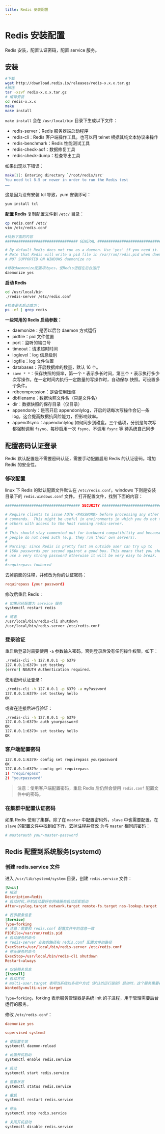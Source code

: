 ```yaml
---
title: Redis 安装配置
---
```

# Redis 安装配置
Redis 安装，配置认证密码，配置 service 服务。

## 安装

``` bash
#下载
wget http://download.redis.io/releases/redis-x.x.x.tar.gz
#解压
tar -xzvf redis-x.x.x.tar.gz
# 编译安装
cd redis-x.x.x
make
make install
```

`make install` 会在 `/usr/local/bin` 目录下生成以下文件：
- redis-server：Redis 服务器端启动程序
- redis-cli：Redis 客户端操作工具。也可以用 telnet 根据其纯文本协议来操作
- redis-benchmark：Redis 性能测试工具
- redis-check-aof：数据修复工具
- redis-check-dump：检查导出工具

如果出现以下错误：
```bash
make[1]: Entering directory `/root/redis/src'
You need tcl 8.5 or newer in order to run the Redis test
……
```
这是因为没有安装 tcl 导致，yum 安装即可：
```bash
yum install tcl
```

**配置 Redis**
复制配置文件到 `/etc/` 目录：
``` bash
cp redis.conf /etc/
vim /etc/redis.conf

#找到下面的内容
################################# GENERAL #####################################

# By default Redis does not run as a daemon. Use 'yes' if you need it.
# Note that Redis will write a pid file in /var/run/redis.pid when daemonized.
# NOT SUPPORTED ON WINDOWS daemonize no

#修改daemonize配置项为yes，使Redis进程在后台运行
daemonize yes
```

**启动 Redis**
``` bash
cd /usr/local/bin
./redis-server /etc/redis.conf

#检查是否启动成功：
ps -ef | grep redis
```

**一些常用的 Redis 启动参数：**

- daemonize：是否以后台 daemon 方式运行
- pidfile：pid 文件位置
- port：监听的端口号
- timeout：请求超时时间
- loglevel：log 信息级别
- logfile：log 文件位置
- databases：开启数据库的数量，默认 16 个。
- `save * *`：保存快照的频率，第一个 `*` 表示多长时间，第三个 `*` 表示执行多少次写操作。在一定时间内执行一定数量的写操作时，自动保存
快照。可设置多个条件。
- rdbcompression：是否使用压缩
- dbfilename：数据快照文件名（只是文件名）
- dir：数据快照的保存目录（仅目录）
- appendonly：是否开启 appendonlylog，开启的话每次写操作会记一条 log，这会提高数据抗风险能力，但影响效率。
- appendfsync：appendonlylog 如何同步到磁盘。三个选项，分别是每次写都强制调用 `fsync`、每秒启用一次 `fsync`、不调用 `fsync` 等
待系统自己同步

## 配置密码认证登录

Redis 默认配置是不需要密码认证，需要手动配置启用 Redis 的认证密码，增加 Redis 的安全性。

### 修改配置

linux 下 Redis 的默认配置文件默认在 `/etc/redis.conf`。windows 下则是安装目录下的 `redis.windows.conf` 文件。
打开配置文件，找到下面的内容：
``` conf
################################## SECURITY ###################################

# Require clients to issue AUTH <PASSWORD> before processing any other
# commands.  This might be useful in environments in which you do not trust
# others with access to the host running redis-server.
#
# This should stay commented out for backward compatibility and because most
# people do not need auth (e.g. they run their own servers).
#
# Warning: since Redis is pretty fast an outside user can try up to
# 150k passwords per second against a good box. This means that you should
# use a very strong password otherwise it will be very easy to break.
#
#requirepass foobared
```
去掉前面的注释，并修改为你的认证密码：
``` conf
requirepass {your password}
```

修改后重启 Redis：
``` bash
# 如果已经配置为 service 服务
systemctl restart redis

# 或者
/usr/local/bin/redis-cli shutdown
/usr/local/bin/redis-server /etc/redis.conf
```

### 登录验证
重启后登录时需要使用 `-a` 参数输入密码，否则登录后没有任何操作权限。如下：
``` bash
./redis-cli -h 127.0.0.1 -p 6379
127.0.0.1:6379> set testkey
(error) NOAUTH Authentication required.
```
使用密码认证登录：
``` bash
./redis-cli -h 127.0.0.1 -p 6379 -a myPassword
127.0.0.1:6379> set testkey hello
OK
```

或者在连接后进行验证：
``` bash
./redis-cli -h 127.0.0.1 -p 6379
127.0.0.1:6379> auth yourpassword
OK
127.0.0.1:6379> set testkey hello
OK
```

### 客户端配置密码
``` bash
127.0.0.1:6379> config set requirepass yourpassword
OK
127.0.0.1:6379> config get requirepass
1) "requirepass"
2) "yourpassword"
```

> 注意：使用客户端配置密码，重启 Redis 后仍然会使用 `redis.conf` 配置文件中的密码。


### 在集群中配置认证密码

如果 Redis 使用了集群。除了在 `master` 中配置密码外，`slave` 中也需要配置。在 `slave` 的配置文件中找到如下行，去掉注释并修改
为与 `master` 相同的密码：
``` conf
# masterauth your-master-password
```


## Redis 配置到系统服务(systemd)

### 创建 redis.service 文件

进入 `/usr/lib/systemd/system` 目录，创建 `redis.service` 文件：
```conf
[Unit]
# 描述
Description=Redis
# 启动时机,开机启动最好在网络服务启动后即启动
After=syslog.target network.target remote-fs.target nss-lookup.target

# 表示服务信息
[Service]
Type=forking
# 注意：需要和 redis.conf 配置文件中的信息一致
PIDFile=/var/run/redis.pid
# 启动服务的命令
# redis-server 安装的路径和 redis.conf 配置文件的路径
ExecStart=/usr/local/bin/redis-server /etc/redis.conf
# 停止服务的命令
ExecStop=/usr/local/bin/redis-cli shutdown
Restart=always

# 安装相关信息
[Install]
# 启动方式
# multi-user.target 表明当系统以多用户方式（默认的运行级别）启动时，这个服务需要被自动运行。
WantedBy=multi-user.target
```

`Type=forking`，forking 表示服务管理器是系统 init 的子进程，用于管理需要后台运行的服务。

修改 `/etc/redis.conf`：
``` conf
daemonize yes

supervised systemd
```

``` bash
# 使配置生效
systemctl daemon-reload

# 设置开机启动
systemctl enable redis.service

# 启动
systemctl start redis.service

# 查看状态
systemctl status redis.service

# 重启
systemctl restart redis.service

# 停止
systemctl stop redis.service

# 关闭开机启动
systemctl disable redis.service
```